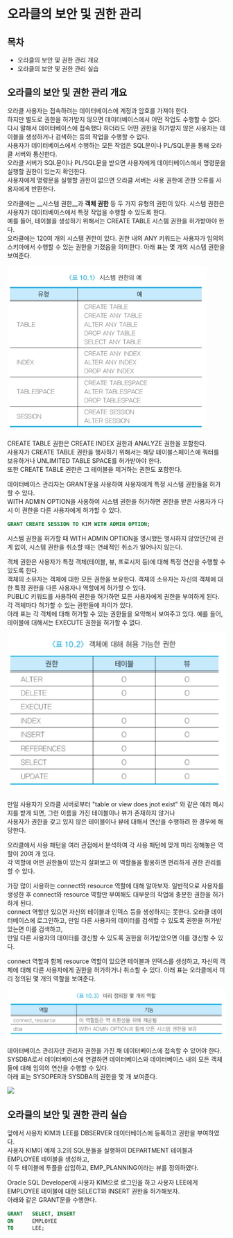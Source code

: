 # 오라클의 보안 및 권한 관리



## 목차

- 오라클의 보안 및 권한 관리 개요
- 오라클의 보안 및 권한 관리 실습



## 오라클의 보안 및 권한 관리 개요

오라클 사용자는 접속하려는 데이터베이스에 계정과 암호를 가져야 한다.  
하지만 별도로 권한을 허가받지 않으면 데이터베이스에서 어떤 작업도 수행할 수 없다.  
다시 말해서 데이터베이스에 접속했다 하더라도 어떤 권한을 허가받지 않은 사용자는 테이블을 생성하거나 검색하는 등의 작업을 수행할 수 없다.  
사용자가 데이터베이스에서 수행하는 모든 작업은 SQL문이나 PL/SQL문을 통해 오라클 서버와 통신한다.  
오라클 서버가 SQL문이나 PL/SQL문을 받으면 사용자에게 데이터베이스에서 명령문을 실행할 권한이 있는지 확인한다.  
사용자에게 명령문을 실행할 권한이 없으면 오라클 서버는 사용 권한에 관한 오류를 사용자에게 반환한다.

오라클에는 __시스템 권한__과 __객체 권한__ 등 두 가지 유형의 권한이 있다. 시스템 권한은 사용자가 데이터베이스에서 특정 작업을 수행할 수 있도록 한다.  
예를 들어, 테이블을 생성하기 위해서는 CREATE TABLE 시스템 권한을 허가받아야 한다.  
오라클에는 120여 개의 시스템 권한이 있다. 권한 내의 ANY 키워드는 사용자가 임의의 스키마에서 수행할 수 있는 권한을 가졌음을 의미한다. 아래 표는 몇 개의 시스템 권한을 보여준다.

![](./image/10-3/ex1.jpg)

CREATE TABLE 권한은 CREATE INDEX 권한과 ANALYZE 권한을 포함한다.  
사용자가 CREATE TABLE 권한을 행사하기 위해서는 해당 테이블스페이스에 쿼터를 보유하거나 UNLIMITED TABLE SPACE를 허가받아야 한다.  
또한 CREATE TABLE 권한은 그 테이블을 제거하는 권한도 포함한다.

데이터베이스 관리자는 GRANT문을 사용하여 사용자에게 특정 시스템 권한들을 허가할 수 있다.  
WITH ADMIN OPTION을 사용하여 시스템 권한을 허가하면 권한을 받은 사용자가 다시 이 권한을 다른 사용자에게 허가할 수 있다.

```sql
GRANT CREATE SESSION TO KIM WITH ADMIN OPTION;
```

시스템 권한을 허가할 때 WITH ADMIN OPTION을 명시했든 명시하지 않았던간에 관계 없이, 시스템 권한을 취소할 때는 연쇄적인 취소가 일어나지 않는다.

객체 권한은 사용자가 특정 객체(테이블, 뷰, 프로시저 등)에 대해 특정 연산을 수행할 수 있도록 한다.  
객체의 소유자는 객체에 대한 모든 권한을 보유한다. 객체의 소유자는 자신의 객체에 대한 특정 권한을 다른 사용자나 역할에게 허가할 수 있다.  
PUBLIC 키워드를 사용하여 권한을 허가하면 모든 사용자에게 권한을 부여하게 된다. 각 객체마다 허가할 수 있는 권한들에 차이가 있다.  
아래 표는 각 객체에 대해 허가할 수 있는 권한들을 요약해서 보여주고 있다. 예를 들어, 테이블에 대해서는 EXECUTE 권한을 허가할 수 없다.

![](./image/10-3/ex2.jpg)

만일 사용자가 오라클 서버로부터 "table or view does jnot exist" 와 같은 에러 메시지를 받게 되면, 그런 이름을 가진 테이블이나 뷰가 존재하지 않거나  
사용자가 권한을 갖고 있지 않은 테이블이나 뷰에 대해서 연산을 수행하려 한 경우에 해당한다.

오라클에서 사용 패턴을 여러 관점에서 분석하여 각 사용 패턴에 맞게 미리 정해놓은 역할이 20여 개 있다.  
각 역할에 어떤 권한들이 있는지 살펴보고 이 역할들을 활용하면 편리하게 권한 관리를 할 수 있다.

가장 많이 사용하는 connect와 resource 역할에 대해 알아보자. 일반적으로 사용자를 생성한 후 connect와 resource 역할만 부여해도 대부분의 작업에 충분한 권한을 허가하게 된다.  
connect 역할만 있으면 자신의 테이블과 인덱스 등을 생성하지는 못한다. 오라클 데이터베이스에 로그인하고, 만일 다른 사용자의 데이터를 검색할 수 있도록 권한을 허가받았는면 이를 검색하고,  
만일 다른 사용자의 데이터를 갱신할 수 있도록 권한을 허가받았으면 이를 갱신할 수 있다.

connect 역할과 함께 resource 역할이 있으면 테이블과 인덱스를 생성하고, 자신의 객체에 대해 다른 사용자에게 권한을 허가하거나 취소할 수 있다. 아래 표는 오라클에서 미리 정의된 몇 개의 역할을 보여준다.

![](./image/10-3/ex3.jpg)

데이터베이스 관리자만 관리자 권한을 가진 채 데이터베이스에 접속할 수 있어야 한다.  
SYSDBA로서 데이터베이스에 연결하면 데이터베이스와 데이터베이스 내의 모든 객체들에 대해 임의의 연산을 수행할 수 있다.  
아래 표는 SYSOPER과 SYSDBA의 권한을 몇 개 보여준다.

![](./image/10-3/ex4.jpg)



## 오라클의 보안 및 권한 관리 실습

앞에서 사용자 KIM과 LEE를 DBSERVER 데이터베이스에 등록하고 권한을 부여하였다.  
사용자 KIM이 예제 3.2의 SQL문들을 실행하여 DEPARTMENT 테이블과 EMPLOYEE 테이블을 생성하고,  
이 두 테이블에 투플을 삽입하고, EMP_PLANNING이라는 뷰를 정의하였다.

Oracle SQL Developer에 사용자 KIM으로 로그인을 하고 사용자 LEE에게 EMPLOYEE 테이블에 대한 SELECT와 INSERT 권한을 허가해보자.  
아래와 같은 GRANT문을 수행한다.

```sql
GRANT 	SELECT, INSERT
ON		EMPLOYEE
TO		LEE;
```





